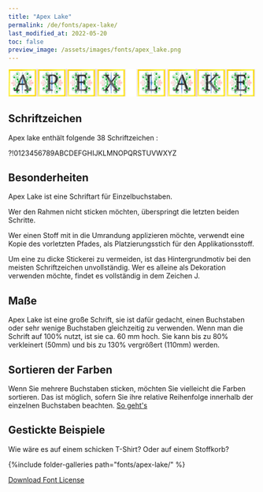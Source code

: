 ```yaml
---
title: "Apex Lake"
permalink: /de/fonts/apex-lake/
last_modified_at: 2022-05-20
toc: false
preview_image: /assets/images/fonts/apex_lake.png
---
```

![Apex Lake](/assets/images/fonts/apex_lake.png)

## Schriftzeichen
Apex lake enthält folgende 38 Schriftzeichen :

?!0123456789ABCDEFGHIJKLMNOPQRSTUVWXYZ

## Besonderheiten
Apex Lake ist eine Schriftart für Einzelbuchstaben. 

Wer den Rahmen nicht sticken möchten, überspringt die letzten beiden Schritte.  

Wer einen Stoff mit in die Umrandung applizieren möchte, verwendt eine Kopie des vorletzten Pfades, als Platzierungsstich für den Applikationsstoff.

Um eine zu dicke Stickerei zu vermeiden, ist das Hintergrundmotiv bei den meisten Schriftzeichen unvollständig. Wer es alleine als Dekoration verwenden möchte, findet es vollständig in dem Zeichen J.

## Maße
Apex Lake ist eine große Schrift, sie ist dafür gedacht, einen Buchstaben oder sehr wenige Buchstaben gleichzeitig zu verwenden. 
Wenn man die Schrift auf 100% nutzt, ist sie ca. 60 mm hoch. Sie kann bis zu 80% verkleinert (50mm) und bis zu 130% vergrößert (110mm) werden.

## Sortieren der Farben 
Wenn Sie mehrere Buchstaben sticken, möchten Sie vielleicht die Farben sortieren. Das ist möglich, sofern Sie ihre relative Reihenfolge innerhalb der einzelnen Buchstaben beachten. [So geht's](https://inkstitch.org/de/docs/lettering/#sortierung-von-farben)

## Gestickte Beispiele
Wie wäre es auf einem schicken T-Shirt? Oder auf einem Stoffkorb?

{%include folder-galleries path="fonts/apex-lake/" %}



[Download Font License](https://github.com/inkstitch/inkstitch/tree/main/fonts/apex_lake/LICENSE)
